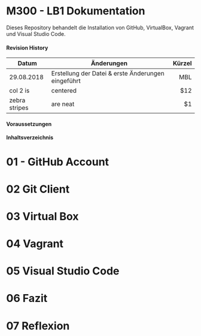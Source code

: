 M300 - LB1 Dokumentation
======

Dieses Repository behandelt die Installation von GitHub, VirtualBox, Vagrant und Visual Studio Code.

#### Revision History

| Datum         | Änderungen                                                | Kürzel  |
| ------------- |-----------------------------------------------------------| -------:|
| 29.08.2018    | Erstellung der Datei & erste Änderungen eingeführt        |   MBL   |
| col 2 is      | centered                                                  |   $12   |
| zebra stripes | are neat                                                  |    $1   |

#### Voraussetzungen

#### Inhaltsverzeichnis

01 - GitHub Account
======

02 Git Client
======

03 Virtual Box
======

04 Vagrant
======

05 Visual Studio Code
======

06 Fazit
======

07 Reflexion
======
